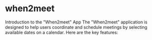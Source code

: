 # when2meet
Introduction to the "When2meet" App  The "When2meet" application is designed to help users coordinate and schedule meetings by selecting available dates on a calendar. Here are the key features:

